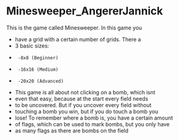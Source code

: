 # Minesweeper_AngererJannick

This is the game called Minesweeper. In this game you
 * have a grid with a certain number of grids. There a
 * 3 basic sizes:
 *      -8x8 (Beginner)
 *      -16x16 (Medium)
 *      -20x20 (Advanced)
 * This game is all about not clicking on a bomb, which isnt
 * even that easy, because at the start every field needs
 * to be uncovered. But if you uncover every field without
 * touching a bomb you win, but if you do touch a bomb you
 * lose! To remember where a bomb is, you have a certain amount
 * of flags, which can be used to mark bombs, but you only have
 * as many flags as there are bombs on the field
